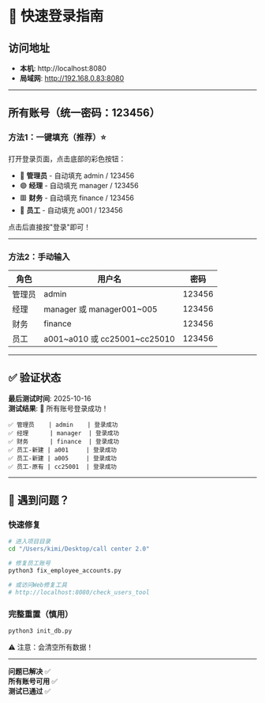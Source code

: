 # 🚀 快速登录指南

## 访问地址

- **本机**: http://localhost:8080
- **局域网**: http://192.168.0.83:8080

---

## 所有账号（统一密码：123456）

### 方法1：一键填充（推荐）⭐

打开登录页面，点击底部的彩色按钮：

- 🔵 **管理员** - 自动填充 admin / 123456
- 🟣 **经理** - 自动填充 manager / 123456
- 🟥 **财务** - 自动填充 finance / 123456
- 🔷 **员工** - 自动填充 a001 / 123456

点击后直接按"登录"即可！

---

### 方法2：手动输入

| 角色 | 用户名 | 密码 |
|------|--------|------|
| 管理员 | admin | 123456 |
| 经理 | manager 或 manager001~005 | 123456 |
| 财务 | finance | 123456 |
| 员工 | a001~a010 或 cc25001~cc25010 | 123456 |

---

## ✅ 验证状态

**最后测试时间**: 2025-10-16  
**测试结果**: 🎉 所有账号登录成功！

```
✅ 管理员    | admin    | 登录成功
✅ 经理      | manager  | 登录成功
✅ 财务      | finance  | 登录成功
✅ 员工-新建 | a001     | 登录成功
✅ 员工-新建 | a005     | 登录成功
✅ 员工-原有 | cc25001  | 登录成功
```

---

## 🔧 遇到问题？

### 快速修复

```bash
# 进入项目目录
cd "/Users/kimi/Desktop/call center 2.0"

# 修复员工账号
python3 fix_employee_accounts.py

# 或访问Web修复工具
# http://localhost:8080/check_users_tool
```

### 完整重置（慎用）

```bash
python3 init_db.py
```

⚠️ 注意：会清空所有数据！

---

**问题已解决** ✅  
**所有账号可用** ✅  
**测试已通过** ✅

